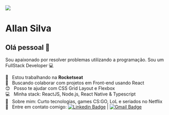 <img width="auto" src="https://github.com/tgmarinho/tgmarinho/blob/master/banner.png">


# Allan Silva

## Olá pessoal 👋
Sou apaixonado por resolver problemas utilizando a programação.
Sou um FullStack Developer :computer:

 :rocket:  &nbsp; Estou trabalhando na **Rocketseat**
 <br/> :purple_heart: &nbsp; Buscando colaborar com projetos em Front-end usando React
 <br/> :blush: &nbsp; Posso te ajudar com CSS Grid Layout e Flexbox
 <br/> :computer: &nbsp; Minha stack: ReactJS, Node.js, React Native & Typescript
 <br/> 💬  &nbsp; Sobre mim: Curto tecnologias, games CS:GO, LoL e seriados no Netflix
 <br/> :email: &nbsp; Entre em contato comigo: [![Linkedin Badge](https://img.shields.io/badge/-allanlimass-blue?style=flat-square&logo=Linkedin&logoColor=white&link=https://www.linkedin.com/in/allanlimass/)](https://www.linkedin.com/in/allanlimass/) 
| 
[![Gmail Badge](https://img.shields.io/badge/-allanlimass@hotmail.com-c14438?style=flat-square&logo=Gmail&logoColor=white&link=mailto:allan.interlock@gmail.com)](mailto:allan.interlock@gmail.com)
